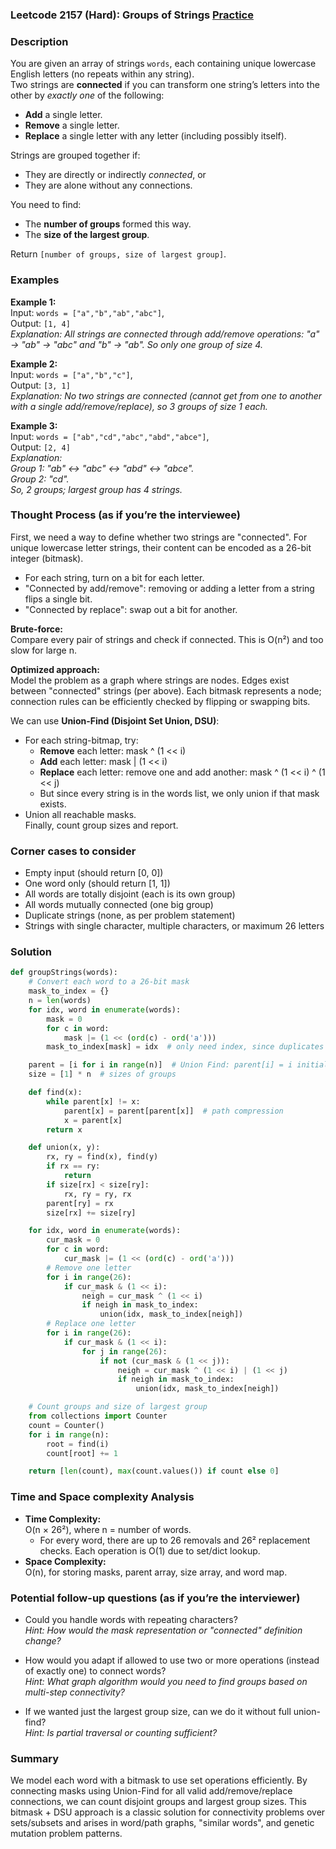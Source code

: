### Leetcode 2157 (Hard): Groups of Strings [Practice](https://leetcode.com/problems/groups-of-strings)

### Description  
You are given an array of strings `words`, each containing unique lowercase English letters (no repeats within any string).  
Two strings are **connected** if you can transform one string’s letters into the other by _exactly one_ of the following:
- **Add** a single letter.
- **Remove** a single letter.
- **Replace** a single letter with any letter (including possibly itself).

Strings are grouped together if:
- They are directly or indirectly _connected_, or
- They are alone without any connections.

You need to find:
- The **number of groups** formed this way.
- The **size of the largest group**.

Return `[number of groups, size of largest group]`.

### Examples  

**Example 1:**  
Input: `words = ["a","b","ab","abc"]`,  
Output: `[1, 4]`  
*Explanation: All strings are connected through add/remove operations: "a" → "ab" → "abc" and "b" → "ab". So only one group of size 4.*

**Example 2:**  
Input: `words = ["a","b","c"]`,  
Output: `[3, 1]`  
*Explanation: No two strings are connected (cannot get from one to another with a single add/remove/replace), so 3 groups of size 1 each.*

**Example 3:**  
Input: `words = ["ab","cd","abc","abd","abce"]`,  
Output: `[2, 4]`  
*Explanation:  
Group 1: "ab" ↔ "abc" ↔ "abd" ↔ "abce".  
Group 2: "cd".  
So, 2 groups; largest group has 4 strings.*

### Thought Process (as if you’re the interviewee)  

First, we need a way to define whether two strings are "connected". For unique lowercase letter strings, their content can be encoded as a 26-bit integer (bitmask).  
- For each string, turn on a bit for each letter.
- "Connected by add/remove": removing or adding a letter from a string flips a single bit.
- "Connected by replace": swap out a bit for another.

**Brute-force:**  
Compare every pair of strings and check if connected. This is O(n²) and too slow for large n.

**Optimized approach:**  
Model the problem as a graph where strings are nodes. Edges exist between "connected" strings (per above). Each bitmask represents a node; connection rules can be efficiently checked by flipping or swapping bits.

We can use **Union-Find (Disjoint Set Union, DSU)**:
- For each string-bitmap, try:
  - **Remove** each letter: mask ^ (1 << i)
  - **Add** each letter: mask | (1 << i)
  - **Replace** each letter: remove one and add another: mask ^ (1 << i) ^ (1 << j)
  - But since every string is in the words list, we only union if that mask exists.
- Union all reachable masks.  
Finally, count group sizes and report.

### Corner cases to consider  
- Empty input (should return [0, 0])
- One word only (should return [1, 1])
- All words are totally disjoint (each is its own group)
- All words mutually connected (one big group)
- Duplicate strings (none, as per problem statement)
- Strings with single character, multiple characters, or maximum 26 letters

### Solution

```python
def groupStrings(words):
    # Convert each word to a 26-bit mask
    mask_to_index = {}
    n = len(words)
    for idx, word in enumerate(words):
        mask = 0
        for c in word:
            mask |= (1 << (ord(c) - ord('a')))
        mask_to_index[mask] = idx  # only need index, since duplicates are not allowed

    parent = [i for i in range(n)]  # Union Find: parent[i] = i initially
    size = [1] * n  # sizes of groups

    def find(x):
        while parent[x] != x:
            parent[x] = parent[parent[x]]  # path compression
            x = parent[x]
        return x

    def union(x, y):
        rx, ry = find(x), find(y)
        if rx == ry:
            return
        if size[rx] < size[ry]:
            rx, ry = ry, rx
        parent[ry] = rx
        size[rx] += size[ry]

    for idx, word in enumerate(words):
        cur_mask = 0
        for c in word:
            cur_mask |= (1 << (ord(c) - ord('a')))
        # Remove one letter
        for i in range(26):
            if cur_mask & (1 << i):
                neigh = cur_mask ^ (1 << i)
                if neigh in mask_to_index:
                    union(idx, mask_to_index[neigh])
        # Replace one letter
        for i in range(26):
            if cur_mask & (1 << i):
                for j in range(26):
                    if not (cur_mask & (1 << j)):
                        neigh = cur_mask ^ (1 << i) | (1 << j)
                        if neigh in mask_to_index:
                            union(idx, mask_to_index[neigh])

    # Count groups and size of largest group
    from collections import Counter
    count = Counter()
    for i in range(n):
        root = find(i)
        count[root] += 1

    return [len(count), max(count.values()) if count else 0]
```

### Time and Space complexity Analysis  

- **Time Complexity:**  
  O(n × 26²), where n = number of words.
  - For every word, there are up to 26 removals and 26² replacement checks. Each operation is O(1) due to set/dict lookup.
- **Space Complexity:**  
  O(n), for storing masks, parent array, size array, and word map.

### Potential follow-up questions (as if you’re the interviewer)  

- Could you handle words with repeating characters?  
  *Hint: How would the mask representation or "connected" definition change?*

- How would you adapt if allowed to use two or more operations (instead of exactly one) to connect words?  
  *Hint: What graph algorithm would you need to find groups based on multi-step connectivity?*

- If we wanted just the largest group size, can we do it without full union-find?  
  *Hint: Is partial traversal or counting sufficient?*

### Summary
We model each word with a bitmask to use set operations efficiently. By connecting masks using Union-Find for all valid add/remove/replace connections, we can count disjoint groups and largest group sizes. This bitmask + DSU approach is a classic solution for connectivity problems over sets/subsets and arises in word/path graphs, "similar words", and genetic mutation problem patterns.